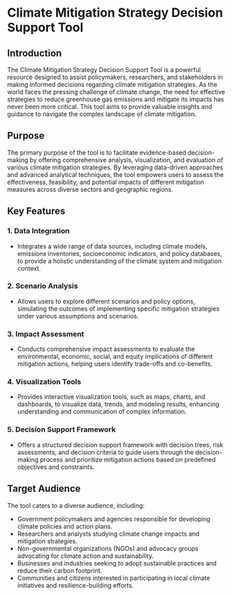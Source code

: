 # Climate Mitigation Strategy Decision Support Tool

## Introduction
The Climate Mitigation Strategy Decision Support Tool is a powerful resource designed to assist policymakers, researchers, and stakeholders in making informed decisions regarding climate mitigation strategies. As the world faces the pressing challenge of climate change, the need for effective strategies to reduce greenhouse gas emissions and mitigate its impacts has never been more critical. This tool aims to provide valuable insights and guidance to navigate the complex landscape of climate mitigation.

## Purpose
The primary purpose of the tool is to facilitate evidence-based decision-making by offering comprehensive analysis, visualization, and evaluation of various climate mitigation strategies. By leveraging data-driven approaches and advanced analytical techniques, the tool empowers users to assess the effectiveness, feasibility, and potential impacts of different mitigation measures across diverse sectors and geographic regions.

## Key Features
### 1. Data Integration
- Integrates a wide range of data sources, including climate models, emissions inventories, socioeconomic indicators, and policy databases, to provide a holistic understanding of the climate system and mitigation context.

### 2. Scenario Analysis
- Allows users to explore different scenarios and policy options, simulating the outcomes of implementing specific mitigation strategies under various assumptions and scenarios.

### 3. Impact Assessment
- Conducts comprehensive impact assessments to evaluate the environmental, economic, social, and equity implications of different mitigation actions, helping users identify trade-offs and co-benefits.

### 4. Visualization Tools
- Provides interactive visualization tools, such as maps, charts, and dashboards, to visualize data, trends, and modeling results, enhancing understanding and communication of complex information.

### 5. Decision Support Framework
- Offers a structured decision support framework with decision trees, risk assessments, and decision criteria to guide users through the decision-making process and prioritize mitigation actions based on predefined objectives and constraints.

## Target Audience
The tool caters to a diverse audience, including:
- Government policymakers and agencies responsible for developing climate policies and action plans.
- Researchers and analysts studying climate change impacts and mitigation strategies.
- Non-governmental organizations (NGOs) and advocacy groups advocating for climate action and sustainability.
- Businesses and industries seeking to adopt sustainable practices and reduce their carbon footprint.
- Communities and citizens interested in participating in local climate initiatives and resilience-building efforts.
